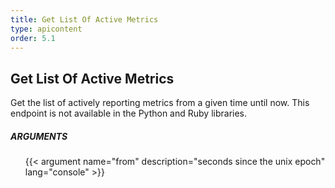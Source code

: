 ```yaml
---
title: Get List Of Active Metrics
type: apicontent
order: 5.1
---
```


## Get List Of Active Metrics
Get the list of actively reporting metrics from a given time until now. This endpoint is not available in the Python and Ruby libraries.

##### ARGUMENTS
<ul class="arguments">
    {{< argument name="from" description="seconds since the unix epoch" lang="console" >}}
</ul>
